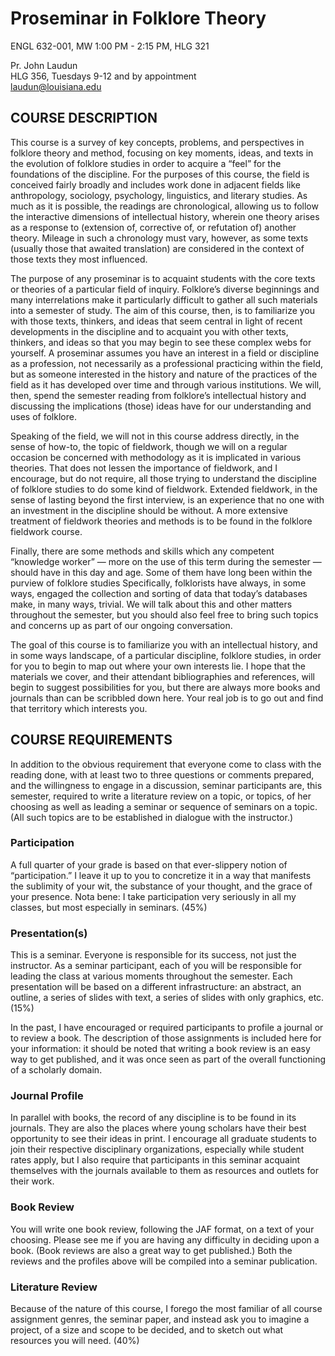 # Proseminar in Folklore Theory

ENGL 632-001, MW 1:00 PM - 2:15 PM, HLG 321

Pr. John Laudun  
HLG 356, Tuesdays 9-12 and by appointment  
laudun@louisiana.edu


## COURSE DESCRIPTION

This course is a survey of key concepts, problems, and perspectives in folklore theory and method, focusing on key moments, ideas, and texts in the evolution of folklore studies in order to acquire a “feel” for the foundations of the discipline. For the purposes of this course, the field is conceived fairly broadly and includes work done in adjacent fields like anthropology, sociology, psychology, linguistics, and literary studies. As much as it is possible, the readings are chronological, allowing us to follow the interactive dimensions of intellectual history, wherein one theory arises as a response to (extension of, corrective of, or refutation of) another theory. Mileage in such a chronology must vary, however, as some texts (usually those that awaited translation) are considered in the context of those texts they most influenced.

The purpose of any proseminar is to acquaint students with the core texts or theories of a particular field of inquiry. Folklore’s diverse beginnings and many interrelations make it particularly difficult to gather all such materials into a semester of study. The aim of this course, then, is to familiarize you with those texts, thinkers, and ideas that seem central in light of recent developments in the discipline and to acquaint you with other texts, thinkers, and ideas so that you may begin to see these complex webs for yourself. A proseminar assumes you have an interest in a field or discipline as a profession, not necessarily as a professional practicing within the field, but as someone interested in the history and nature of the practices of the field as it has developed over time and through various institutions. We will, then, spend the semester reading from folklore’s intellectual history and discussing the implications (those) ideas have for our understanding and uses of folklore.

Speaking of the field, we will not in this course address directly, in the sense of how-to, the topic of fieldwork, though we will on a regular occasion be concerned with methodology as it is implicated in various theories. That does not lessen the importance of fieldwork, and I encourage, but do not require, all those trying to understand the discipline of folklore studies to do some kind of fieldwork. Extended fieldwork, in the sense of lasting beyond the first interview, is an experience that no one with an investment in the discipline should be without. A more extensive treatment of fieldwork theories and methods is to be found in the folklore fieldwork course.

Finally, there are some methods and skills which any competent “knowledge worker” — more on the use of this term during the semester — should have in this day and age. Some of them have long been within the purview of folklore studies Specifically, folklorists have always, in some ways, engaged the collection and sorting of data that today’s databases make, in many ways, trivial. We will talk about this and other matters throughout the semester, but you should also feel free to bring such topics and concerns up as part of our ongoing conversation.

The goal of this course is to familiarize you with an intellectual history, and in some ways landscape, of a particular discipline, folklore studies, in order for you to begin to map out where your own interests lie. I hope that the materials we cover, and their attendant bibliographies and references, will begin to suggest possibilities for you, but there are always more books and journals than can be scribbled down here. Your real job is to go out and find that territory which interests you.

## COURSE REQUIREMENTS

In addition to the obvious requirement that everyone come to class with the reading done, with at least two to three questions or comments prepared, and the willingness to engage in a discussion, seminar participants are, this semester, required to write a literature review on a topic, or topics, of her choosing as well as leading a seminar or sequence of seminars on a topic. (All such topics are to be established in dialogue with the instructor.)


### Participation

A full quarter of your grade is based on that ever-slippery notion of “participation.” I leave it up to you to concretize it in a way that manifests the sublimity of your wit, the substance of your thought, and the grace of your presence. Nota bene: I take participation very seriously in all my classes, but most especially in seminars. (45%) 


### Presentation(s)

This is a seminar. Everyone is responsible for its success, not just the instructor. As a seminar participant, each of you will be responsible for leading the class at various moments throughout the semester. Each presentation will be based on a different infrastructure: an abstract, an outline, a series of slides with text, a series of slides with only graphics, etc. (15%)

In the past, I have encouraged or required participants to profile a journal or to review a book. The description of those assignments is included here for your information: it should be noted that writing a book review is an easy way to get published, and it was once seen as part of the overall functioning of a scholarly domain. 


### Journal Profile

In parallel with books, the record of any discipline is to be found in its journals. They are also the places where young scholars have their best opportunity to see their ideas in print. I encourage all graduate students to join their respective disciplinary organizations, especially while student rates apply, but I also require that participants in this seminar acquaint themselves with the journals available to them as resources and outlets for their work.


### Book Review

You will write one book review, following the JAF format, on a text of your choosing. Please see me if you are having any difficulty in deciding upon a book. (Book reviews are also a great way to get published.) Both the reviews and the profiles above will be compiled into a seminar publication. 


### Literature Review

Because of the nature of this course, I forego the most familiar of all course assignment genres, the seminar paper, and instead ask you to imagine a project, of a size and scope to be decided, and to sketch out what resources you will need. (40%)